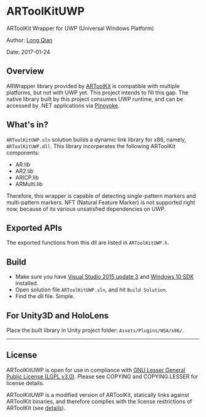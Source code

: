 ARToolKitUWP
===
ARToolKit Wrapper for UWP (Universal Windows Platform)

Author: [Long Qian](https://longqian.me/aboutme)

Date: 2017-01-24

## Overview
ARWrapper library provided by [ARToolKit](https://github.com/artoolkit/artoolkit5) is compatible with multiple platforms, but not with UWP yet. This project intends to fill this gap. The native library built by this project consumes UWP runtime, and can be accessed by .NET applications via [PInovoke](http://www.pinvoke.net/).

## What's in?
```ARToolKitUWP.sln``` solution builds a dynamic link library for x86, namely, ```ARToolKitUWP.dll```. This library incorperates the following ARToolKit components:  
- AR.lib
- AR2.lib
- ARICP.lib
- ARMulti.lib

Therefore, this wrapper is capable of detecting single-pattern markers and multi-pattern markers. NFT (Natural Feature Marker) is not supported right now, because of its various unsatisfied dependencies on UWP.

## Exported APIs
The exported functions from this dll are listed in ```ARToolKitUWP.h```.

## Build
- Make sure you have [Visual Studio 2015 update 3](https://www.visualstudio.com/en-us/news/releasenotes/vs2015-update3-vs) and [Windows 10 SDK](https://developer.microsoft.com/en-us/windows/downloads/windows-10-sdk) installed.
- Open solution file ```ARToolKitUWP.sln```, and hit ```Build Solution```.
- Find the dll file. Simple.

## For Unity3D and HoloLens
Place the built library in Unity project folder: ```Assets/Plugins/WSA/x86/```.


---

## License
ARToolKitUWP is open for use in compliance with [GNU Lesser General Public License (LGPL v3.0)](https://www.gnu.org/licenses/lgpl-3.0.en.html). Please see COPYING and COPYING.LESSER for license details.

ARToolKitUWP is a modified version of ARToolKit, statically links against ARToolKit binaries, and therefore complies with the license restrictions of ARToolKit (see [details](https://github.com/artoolkit/artoolkit5)).



